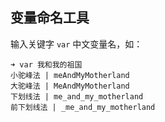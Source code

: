 ## 变量命名工具

输入关键字 `var` 中文变量名，如：
```angular2html
➜ var 我和我的祖国
小驼峰法 | meAndMyMotherland 
大驼峰法 | MeAndMyMotherland 
下划线法 | me_and_my_motherland 
前下划线法 | _me_and_my_motherland 
```